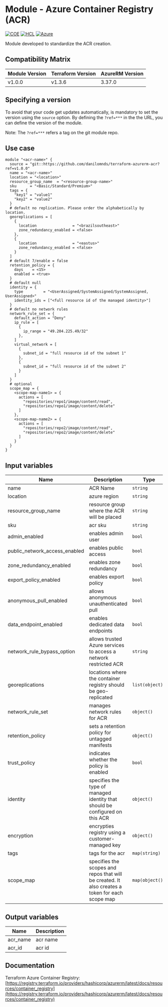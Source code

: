 # Module - Azure Container Registry (ACR)
[![COE](https://img.shields.io/badge/Created%20By-CCoE-blue)]()
[![HCL](https://img.shields.io/badge/language-HCL-blueviolet)](https://www.terraform.io/)
[![Azure](https://img.shields.io/badge/provider-Azure-blue)](https://registry.terraform.io/providers/hashicorp/azurerm/latest)

Module developed to standardize the ACR creation.

## Compatibility Matrix

| Module Version | Terraform Version | AzureRM Version |
|----------------|-------------------| --------------- |
| v1.0.0       | v1.3.6 | 3.37.0        |

## Specifying a version

To avoid that your code get updates automatically, is mandatory to set the version using the `source` option. 
By defining the `?ref=***` in the the URL, you can define the version of the module.

Note: The `?ref=***` refers a tag on the git module repo.

## Use case

```hcl
module "<acr-name>" {
  source = "git::https://github.com/danilomnds/terraform-azurerm-acr?ref=v1.0.0"
  name = "<acr-name>"
  location = "<location>"
  resource_group_name  = "<resource-group-name>"
  sku      = "<Basic/Standard/Premium>"  
  tags = {
    "key1" = "value1"
    "key2" = "value2"    
  }
  # default no replication. Please order the alphabetically by location.
  georeplications = [
    {
      location                = "<brazilsoutheast>"
      zone_redundancy_enabled = <false>
    },
    {
      location                = "<eastus>"
      zone_redundancy_enabled = <false>
    }
  ]
  # default 7/enable = false
  retention_policy = {
    days    = <15>
    enabled = <true>
  }
  # default null
  identity = {
    type         = "<UserAssigned/SystemAssigned/SystemAssigned, UserAssigned>"
    identity_ids = ["<full resource id of the managed identity>"]
  }
  # default no network rules
  network_rule_set = {
    default_action = "Deny"
    ip_rule = [
      {
        ip_range = "49.204.225.49/32"
      },
    ]
    virtual_network = [
      {
        subnet_id = "full resource id of the subnet 1"
      },
      {
        subnet_id = "full resource id of the subnet 2"
      }
    ]
  }
  # optional
  scope_map = {
    <scope-map-name1> = {
      actions = [
        "repositories/repo1/image/content/read",
        "repositories/repo1/image/content/delete"
      ]
    },    
    <scope-map-name2> = {
      actions = [
        "repositories/repo2/image/content/read",
        "repositories/repo2/image/content/delete"
      ]
    }
  }
}
```

## Input variables

| Name | Description | Type | Default | Required |
|------|-------------|------|---------|:--------:|
| name | ACR Name | `string` | n/a | `Yes` |
| location | azure region | `string` | n/a | `Yes` |
| resource_group_name | resource group where the ACR will be placed | `string` | n/a | `Yes` |
| sku | acr sku | `string` | n/a | `Yes` |
| admin_enabled | enables admin user | `bool` | `false` | No |
| public_network_access_enabled | enables public access | `bool` | `false` | No |
| zone_redundancy_enabled | enables zone redundancy | `bool` | `false` | No |
| export_policy_enabled | enables export policy | `bool` | `true` | No |
| anonymous_pull_enabled | allows anonymous unauthenticated pull | `bool` | `false` | No |
| data_endpoint_enabled | enables dedicated data endpoints | `bool` | `false` | No |
| network_rule_bypass_option | allows trusted Azure services to access a network restricted ACR | `string` | `AzureServices` | No |
| georeplications | locations where the container registry should be geo-replicated | `list(object)` | n/a | No |
| network_rule_set | manages network rules for ACR | `object()` | n/a | No |
| retention_policy | sets a retention policy for untagged manifests | `object()` | n/a | No |
| trust_policy | indicates whether the policy is enabled | `bool` | `false` | No |
| identity | specifies the type of managed identity that should be configured on this ACR | `object()` | n/a | No |
| encryption | encrypties registry using a customer-managed key | `object()` | n/a | No |
| tags | tags for the acr| `map(string)` | `{}` | No |
| scope_map | specifies the scopes and repos that will be created. It also creates a token for each scope map  | `map(object())` | n/a | No |


## Output variables

| Name | Description |
|------|-------------|
| acr_name | acr name |
| acr_id | acr id |

## Documentation

Terraform Azure Container Registry: <br>
[https://registry.terraform.io/providers/hashicorp/azurerm/latest/docs/resources/container_registry](https://registry.terraform.io/providers/hashicorp/azurerm/latest/docs/resources/container_registry)<br>